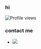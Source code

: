 ### hi

![Profile views](https://gpvc.arturio.dev/kesha1225)

### contact me

- ![](https://upload.wikimedia.org/wikipedia/commons/thumb/8/82/Telegram_logo.svg/768px-Telegram_logo.svg.png)
